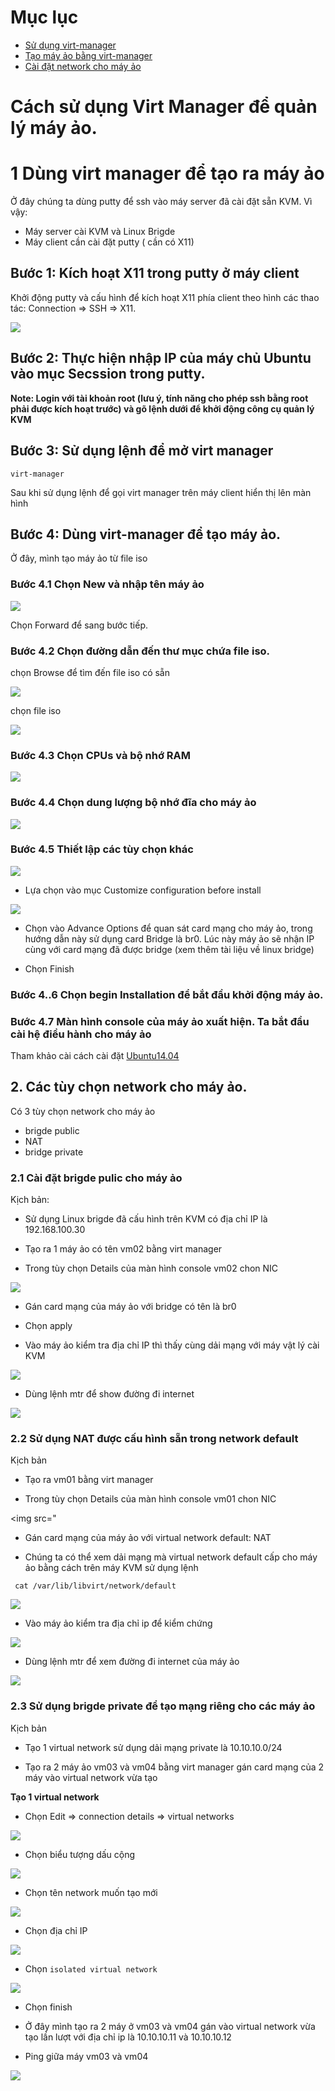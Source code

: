 # Mục lục
- [ Sử dụng virt-manager](#sudụng)
- [ Tạo máy ảo bằng virt-manager](#caidat)
- [ Cài đặt network cho máy ảo](#network)
# Cách sử dụng Virt Manager để quản lý máy ảo.
<a name=sudung></a>
# 1 Dùng virt manager để tạo ra máy ảo
Ở đây chúng ta dùng putty để ssh vào máy server đã cài đặt sẵn KVM. Vì vậy:

- Máy server cài KVM và Linux Brigde 
- Máy client cần cài đặt putty ( cần có X11)

## Bước 1: Kích hoạt X11 trong putty ở máy client
Khởi động putty và cấu hình để kích hoạt X11 phía client theo hình các thao tác: Connection => SSH => X11.

<img src="https://github.com/nguyenminh12051997/meditech-thuctap/blob/master/MinhNV/KVM/images/687474703a2f2f692e696d6775722e636f6d2f634e32394c377a2e706e67.png?raw=true">

## Bước 2: Thực hiện nhập IP của máy chủ Ubuntu vào mục Secssion trong putty.

**Note: Login với tài khoản root (lưu ý, tính năng cho phép ssh bằng root phải được kích hoạt trước) và gõ lệnh dưới để khởi động công cụ quản lý KVM**

## Bước 3: Sử dụng lệnh để mở virt manager

``virt-manager``

Sau khi sử dụng lệnh để gọi virt manager trên máy client hiển thị lên màn hình

<a name=caidat></a>
## Bước 4: Dùng virt-manager để tạo máy ảo.

Ở đây, mình tạo máy ảo từ file iso
### Bước 4.1 Chọn New và nhập tên máy ảo
<img src="https://github.com/nguyenminh12051997/meditech-thuctap/blob/master/MinhNV/KVM/images/Capture.PNG?raw=true">

Chọn Forward để sang bước tiếp.

### Bước 4.2 Chọn đường dẫn đến thư mục chứa file iso.

chọn Browse để tìm đến file iso có sẵn

<img src="https://github.com/nguyenminh12051997/meditech-thuctap/blob/master/MinhNV/KVM/images/Capture1.PNG?raw=true">

chọn file iso

<img src="https://github.com/nguyenminh12051997/meditech-thuctap/blob/master/MinhNV/KVM/images/Capture2.PNG?raw=true">

### Bước 4.3 Chọn CPUs và bộ nhớ RAM
<img src="https://github.com/nguyenminh12051997/meditech-thuctap/blob/master/MinhNV/KVM/images/Capture3.PNG?raw=true">


### Bước 4.4 Chọn dung lượng bộ nhớ đĩa cho máy ảo 

<img src="https://github.com/nguyenminh12051997/meditech-thuctap/blob/master/MinhNV/KVM/images/687474703a2f2f692e696d6775722e636f6d2f68566845517a642e706e67.png?raw=true">

### Bước 4.5 Thiết lập các tùy chọn khác 

<img src="https://github.com/nguyenminh12051997/meditech-thuctap/blob/master/MinhNV/KVM/images/Capture5.PNG?raw=true">

- Lựa chọn vào mục Customize configuration before install

<img src="https://github.com/nguyenminh12051997/meditech-thuctap/blob/master/MinhNV/KVM/images/Capture6.PNG?raw=true">



- Chọn vào Advance Options để quan sát card mạng cho máy ảo, trong hướng dẫn này sử dụng card Bridge là br0. Lúc này máy ảo sẽ nhận IP cùng với card mạng đã được bridge (xem thêm tài liệu về linux bridge)

- Chọn Finish

### Bước 4..6 Chọn begin Installation để bắt đầu khởi động máy ảo.

### Bước 4.7 Màn hình console của máy ảo xuất hiện. Ta bắt đầu cài hệ điều hành cho máy ảo 

Tham khảo cài cách cài đặt <a href="https://github.com/nguyenminh12051997/MediTech/blob/master/install_ubuntu_server.md">Ubuntu14.04</a>


<a name=network></a>
## 2. Các tùy chọn network cho máy ảo. 
Có 3 tùy chọn network cho máy ảo
- brigde public
- NAT
- bridge private

### 2.1 Cài đặt brigde pulic cho máy ảo

Kịch bản: 

- Sử dụng Linux brigde đã cấu hình trên KVM có địa chỉ IP là 192.168.100.30

- Tạo ra 1 máy ảo có tên vm02 bằng virt manager

- Trong tùy chọn Details của màn hình console vm02 chon NIC

<img src="https://github.com/nguyenminh12051997/meditech-thuctap/blob/master/MinhNV/KVM/images/brigdepub.PNG?raw=true">

- Gán card mạng của máy ảo với bridge có tên là br0

- Chọn apply

- Vào máy ảo kiểm tra địa chỉ IP thì thấy cùng dải mạng với máy vật lý cài KVM

<img src="https://github.com/nguyenminh12051997/meditech-thuctap/blob/master/MinhNV/KVM/images/bridgeip.PNG?raw=true">

- Dùng lệnh mtr để show đường đi internet

<img src="https://github.com/nguyenminh12051997/meditech-thuctap/blob/master/MinhNV/KVM/images/bridgemtr.PNG?raw=true">

### 2.2 Sử dụng NAT được cấu hình sẵn trong network default

Kịch bản
- Tạo ra vm01 bằng virt manager 

- Trong tùy chọn Details  của màn hình console vm01 chon NIC

<img src="

- Gán card mạng của máy ảo với virtual network default: NAT

- Chúng ta có thể xem dải mạng mà virtual network default cấp cho máy ảo bằng cách trên máy KVM sử dụng lệnh 

``` cat /var/lib/libvirt/network/default```

<img src="https://github.com/nguyenminh12051997/meditech-thuctap/blob/master/MinhNV/KVM/images/natdhcp.PNG?raw=true">

- Vào máy ảo kiểm tra địa chỉ ip để kiểm chứng

<img src="https://github.com/nguyenminh12051997/meditech-thuctap/blob/master/MinhNV/KVM/images/natip.PNG?raw=true">


- Dùng lệnh mtr để xem đường đi internet của máy ảo 

<img src="https://github.com/nguyenminh12051997/meditech-thuctap/blob/master/MinhNV/KVM/images/bridgemtr.PNG?raw=true">

### 2.3 Sử dụng brigde private để tạo mạng riêng cho các máy ảo 

Kịch bản
- Tạo 1 virtual network sử dụng dải mạng private là 10.10.10.0/24

- Tạo ra 2 máy ảo vm03 và vm04 bằng virt manager gán card mạng của 2 máy vào virtual network vừa tạo

**Tạo 1 virtual network** 

- Chọn Edit => connection details => virtual networks 

<img src="https://github.com/nguyenminh12051997/meditech-thuctap/blob/master/MinhNV/KVM/images/hostonly.png?raw=true">

- Chọn biểu tượng dấu cộng 

<img src="https://github.com/nguyenminh12051997/meditech-thuctap/blob/master/MinhNV/KVM/images/hostonly1.PNG">

- Chọn tên network muốn tạo mới 

<img src="https://github.com/nguyenminh12051997/meditech-thuctap/blob/master/MinhNV/KVM/images/hostonly2.PNG?raw=true">

- Chọn địa chỉ IP

<img src="https://github.com/nguyenminh12051997/meditech-thuctap/blob/master/MinhNV/KVM/images/hostonly3.PNG?raw=true">

- Chọn ``isolated virtual network``

<img src="https://github.com/nguyenminh12051997/meditech-thuctap/blob/master/MinhNV/KVM/images/hostonly4.PNG?raw=true">

- Chọn finish

- Ở đây mình tạo ra 2 máy ở vm03 và vm04 gán vào virtual network vừa tạo lần lượt với địa chỉ ip là 10.10.10.11 và 10.10.10.12

- Ping giữa máy vm03 và vm04

<img src="https://github.com/nguyenminh12051997/meditech-thuctap/blob/master/MinhNV/KVM/images/hostonly5.PNG?raw=true">

